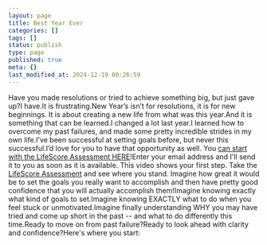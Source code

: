 ```yaml
---
layout: page
title: Best Year Ever
categories: []
tags: []
status: publish
type: page
published: true
meta: {}
last_modified_at: 2024-12-19 00:26:59
---
```

Have you made resolutions or tried to achieve something big, but just gave up?I have.It is frustrating.New Year’s isn’t for resolutions, it is for new beginnings. It is about creating a new life from what was this year.And it is something that can be learned.I changed a lot last year.I learned how to overcome my past failures, and made some pretty incredible strides in my own life.I’ve been successful at setting goals before, but never this successful.I’d love for you to have that opportunity as well. You 
[can start with the LifeScore Assessment HERE](http://bestyearever.me/jjones/2019assessment)!Enter your email address and I'll send it to you as soon as it is available.
This video shows your first step. Take the 
[LifeScore Assessment](http://bestyearever.me/jjones/2019assessment) and see where you stand.
Imagine how great it would be to set the goals you really want to accomplish and then have pretty good confidence that you will actually accomplish them!Imagine knowing exactly what kind of goals to set.Imagine knowing EXACTLY what to do when you feel stuck or unmotivated.Imagine finally understanding WHY you may have tried and come up short in the past -- and what to do differently this time.Ready to move on from past failure?Ready to look ahead with clarity and confidence?Here's where you start: 
